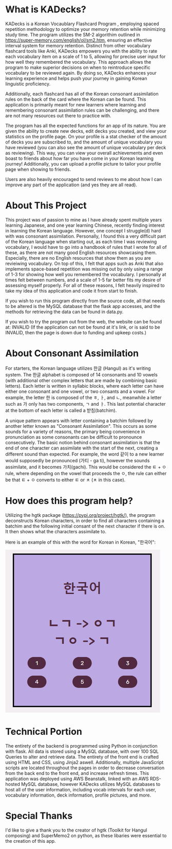 # What is KADecks?

KADecks is a Korean Vocaublary Flashcard Program , employing spaced repetition methodology to optimize your memory
retention while minimizing study time. The program utilizes the SM-2 algorithim outlined in 
https://super-memory.com/english/ol/sm2.htm, ensuring an effective interval system for memory retention.
Distinct from other vocabulary flashcard tools like Anki, KADecks empowers you with the ability to rate each vocabulary 
item on a scale of 1 to 5, allowing for precise user input for how well they remembered the vocabulary. This 
approach allows the program to make superior decisions on when to reintroduce specific vocabulary to be reviewed again.
By doing so, KADecks enhances your learning experience and helps push your journey in gaining Korean linguistic
proficiency.

Additionally, each flashcard has all of the Korean consonant assimilation rules on the back of the card where the Korean
can be found. This application is primarily meant for new learners where learning and remembering consonant assimilation 
rules can be challenging, and there are not many resources out there to practice with.

The program has all the expected functions for an app of its nature. You are given the ability to create new decks,
edit decks you created, and view your statistics on the profile page. On your profile is a stat checker of the
amount of decks you are subscribed to, and the amount of unique vocabulary you have reviewed
(you can also see the amount of unique vocabulary per deck as reviewing). This way, you can view your overall 
achievements and even boast to friends about how far you have come in your Korean learning journey! Additionally, 
you can upload a profile picture to tailor your profile page when showing to friends.

Users are also heavily encouraged to send reviews to me about how I
can improve any part of the application (and yes they are all read).


# About This Project
This project was of passion to mine as I have already spent multiple years learning Japanese, and one year learning 
Chinese, recently finding interest in learning the Korean language. However, one concept I struggle(d) hard with was 
consonant assimilation. Personally, I found this a very difficult part of the Korean language when starting out, as
each time I was reviewing vocabulary, I would have to go into a handbook of rules that I wrote for all of these, as 
there are not many good English resources showcasing them. Especially, there are no English resources that show them as 
you are revieiwing vocabulary. On top of
this, I felt that apps such as Anki that also implements space-based repetition was missing out by only using a range
of 1-3 for showing how well you remembered the vocabulary. I personally at times felt between numbers, and a scale of
1-5 far better fits my desire of assessing myself properly. For all of these reasons, I felt heavily inspired to take
my idea of this application and code it from start to finish.

If you wish to run this program directly from the source code, all that needs to be altered is the MySQL database that
the flask app accesses, and the methods for retrieving the data can be found in data.py.

If you wish to try the program out from the web, the website can be found at: INVALID
(If the application can not be found at it's link, or is said to be INVALID, then the page is down due to funding and
upkeep costs.)




# About Consonant Assimilation
For starters, the Korean language utilizes 한글 (Hangul) as it's writing system. The 한글 alphabet is composed of 14 
consonants and 10 vowels (with additional other complex letters that are made by combining basic letters). Each letter
is written in syllabic blocks, where each letter can have either one consonant and one vowel, or two consants and a 
vowel. For example, the letter 한 is composed of the ㅎ, ㅏ, and ㄴ, meanwhile a letter such as 가 only has two 
components, ㄱ and ㅏ. This last potential character at the bottom of each letter is called a 받침(batchim). 

A unique pattern appears with letter containing a batchim followed by another letter known as "Consonant Assimilation".
This occurs as some sounds for a variety of reasons, the primary being convenience in pronunciation as some consonants
can be difficult to pronounce consecutively. The basic notion behind consonant assimilation is that the end of one 
character can assimilate with the start of the next, creating a different sound than expected.
For example, the word 같이 to a new learner would supposedly be pronounced (가티 - ga ti),
however the sounds assimilate, and it becomes 가치(gachi). This would be considered the ㅌ + ㅇ rule, where depending on
the vowel that proceeds the ㅇ, the rule can either be that ㅌ + ㅇ converts to either ㅌ or ㅊ (ㅊ in this case).


# How does this program help?
Utilizing the hgtk package (https://pypi.org/project/hgtk/), the program deconstructs Korean characters, in order to 
find all characters containing a batchim and the following initial consant of the next character if there is on.
It then shows what the characters assimilate to.

Here is an example of this with the word for Korean in Korean, "한국어": 

![img.png](img.png)


# Technical Portion
The entirety of the backend is programmed using Python in conjunction with flask. All data is stored using
a MySQL database, with over 100 SQL Queries to alter and retrieve data. The entirety of the front end is crafted using 
HTML and CSS, using Jinja2 aswell. Additionally, multiple JavaScript scripts are located throughout the pages in order
to decrease conversation from the back end to the front end, and increase refresh times. 
This application was deployed using AWS Beanstalk, linked with an AWS RDS-hosted MySQL database, however 
KADecks utilizes MySQL databases to host all of the user information, including vocab intervals for each user,
vocabulary information, deck information, profile pictures, and more. 


# Special Thanks
I'd like to give a thank you to the creator of hgtk (Toolkit for Hangul composing) and SuperMemo2 on python,
as these libaries were essential to the creation of this app.


